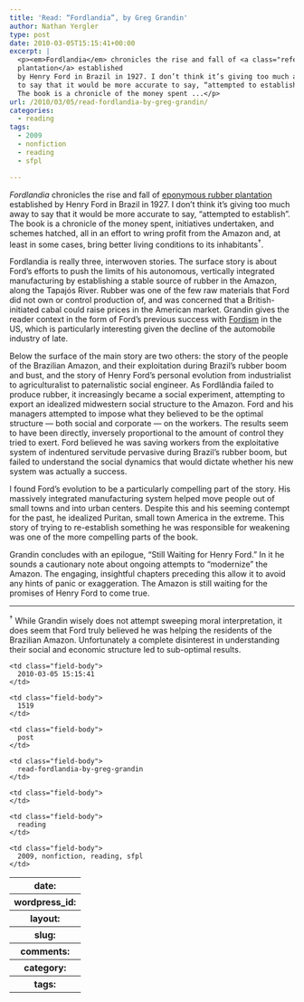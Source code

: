 ```yaml
---
title: 'Read: “Fordlandia”, by Greg Grandin'
author: Nathan Yergler
type: post
date: 2010-03-05T15:15:41+00:00
excerpt: |
  <p><em>Fordlandia</em> chronicles the rise and fall of <a class="reference external" href="http://en.wikipedia.org/wiki/Fordl%C3%A2ndia">eponymous rubber
  plantation</a> established
  by Henry Ford in Brazil in 1927. I don’t think it’s giving too much away
  to say that it would be more accurate to say, “attempted to establish”.
  The book is a chronicle of the money spent ...</p>
url: /2010/03/05/read-fordlandia-by-greg-grandin/
categories:
  - reading
tags:
  - 2009
  - nonfiction
  - reading
  - sfpl

---
```

_Fordlandia_ chronicles the rise and fall of [eponymous rubber plantation][1]  established by Henry Ford in Brazil in 1927. I don’t think it’s giving too much away to say that it would be more accurate to say, “attempted to establish”. The book is a chronicle of the money spent, initiatives undertaken, and schemes hatched, all in an effort to wring profit from the Amazon and, at least in some cases, bring better living conditions to its inhabitants<sup>†</sup>.

Fordlandia is really three, interwoven stories. The surface story is about Ford’s efforts to push the limits of his autonomous, vertically integrated manufacturing by establishing a stable source of rubber in the Amazon, along the Tapajós River. Rubber was one of the few raw materials that Ford did not own or control production of, and was concerned that a British-initiated cabal could raise prices in the American market. Grandin gives the reader context in the form of Ford’s previous success with [Fordism][2]  in the <span class="caps">US</span>, which is particularly interesting given the decline of the automobile industry of late.

Below the surface of the main story are two others: the story of the people of the Brazilian Amazon, and their exploitation during Brazil’s rubber boom and bust, and the story of Henry Ford’s personal evolution from industrialist to agriculturalist to paternalistic social engineer. As Fordlândia failed to produce rubber, it increasingly became a social experiment, attempting to export an idealized midwestern social structure to the Amazon. Ford and his managers attempted to impose what they believed to be the optimal structure — both social and corporate — on the workers. The results seem to have been directly, inversely proportional to the amount of control they tried to exert. Ford believed he was saving workers from the exploitative system of indentured servitude pervasive during Brazil’s rubber boom, but failed to understand the social dynamics that would dictate whether his new system was actually a success.

I found Ford’s evolution to be a particularly compelling part of the story. His massively integrated manufacturing system helped move people out of small towns and into urban centers. Despite this and his seeming contempt for the past, he idealized Puritan, small town America in the extreme. This story of trying to re-establish something he was responsible for weakening was one of the more compelling parts of the book.

Grandin concludes with an epilogue, “Still Waiting for Henry Ford.” In it he sounds a cautionary note about ongoing attempts to “modernize” the Amazon. The engaging, insightful chapters preceding this allow it to avoid any hints of panic or exaggeration. The Amazon is still waiting for the promises of Henry Ford to come true.

<hr class="docutils" />

<sup>†</sup> While Grandin wisely does not attempt sweeping moral interpretation, it does seem that Ford truly believed he was helping the residents of the Brazilian Amazon. Unfortunately a complete disinterest in understanding their social and economic structure led to sub-optimal results.

<table class="docutils field-list" frame="void" rules="none">
  <col class="field-name" /> <col class="field-body" /> <tr class="field">
    <th class="field-name">
      date:
    </th>

    <td class="field-body">
      2010-03-05 15:15:41
    </td>
  </tr>

  <tr class="field">
    <th class="field-name">
      wordpress_id:
    </th>

    <td class="field-body">
      1519
    </td>
  </tr>

  <tr class="field">
    <th class="field-name">
      layout:
    </th>

    <td class="field-body">
      post
    </td>
  </tr>

  <tr class="field">
    <th class="field-name">
      slug:
    </th>

    <td class="field-body">
      read-fordlandia-by-greg-grandin
    </td>
  </tr>

  <tr class="field">
    <th class="field-name">
      comments:
    </th>

    <td class="field-body">
    </td>
  </tr>

  <tr class="field">
    <th class="field-name">
      category:
    </th>

    <td class="field-body">
      reading
    </td>
  </tr>

  <tr class="field">
    <th class="field-name">
      tags:
    </th>

    <td class="field-body">
      2009, nonfiction, reading, sfpl
    </td>
  </tr>
</table>

 [1]: http://en.wikipedia.org/wiki/Fordl%C3%A2ndia
 [2]: http://en.wikipedia.org/wiki/Fordism